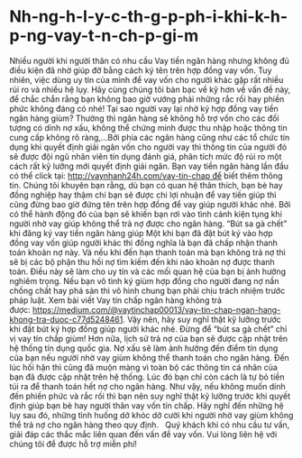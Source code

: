 # Nh-ng-h-l-y-c-th-g-p-ph-i-khi-k-h-p-ng-vay-t-n-ch-p-gi-m
Nhiều người khi người thân có nhu cầu Vay tiền ngân hàng nhưng không đủ điều kiện đã nhờ giúp đỡ bằng cách ký tên trên hợp đồng vay vốn. Tuy nhiên, việc dùng uy tín của mình để vay vốn cho người khác gặp rất nhiều rủi ro và nhiều hệ lụy.  Hãy cùng chúng tôi bàn bạc về kỹ hơn về vấn đề này, để chắc chắn rằng bạn không bao giờ vướng phải những rắc rối hay phiền phức không đáng có nhé!  Tại sao người vay lại nhờ ký hợp đồng vay tiền ngân hàng giùm?  Thường thì ngân hàng sẽ không hỗ trợ vốn cho các đối tượng có dính nợ xấu, không thể chứng minh được thu nhập hoặc thông tin cung cấp không rõ ràng,…Bởi phía các ngân hàng cũng như các tổ chức tín dụng khi quyết định giải ngân vốn cho người vay thì thông tin của người đó sẽ được đội ngũ nhân viên tín dụng đánh giá, phân tích mức độ rủi ro một cách rất kỹ lưỡng mới quyết định giải ngân. Bạn vay tiền ngân hàng lần đầu có thể click tại: http://vaynhanh24h.com/vay-tin-chap để biết thêm thông tin.  Chúng tôi khuyên bạn rằng, dù bạn có quan hệ thân thích, bạn bè hay đồng nghiệp hay thậm chí bạn sẽ được chi lợi nhuận để vay tiền giúp thì cũng đừng bao giờ đứng tên trên hợp đồng để vay giúp người khác nhé. Bởi có thể hành động đó của bạn sẽ khiến bạn rơi vào tình cảnh kiện tụng khi người nhờ vay giúp không thể trả nợ được cho ngân hàng.  “Bút sa gà chết” khi đăng ký vay tiền ngân hàng giúp  Một khi bạn đã đặt bút ký vào hợp đồng vay vốn giúp người khác thì đồng nghĩa là bạn đã chấp nhận thanh toán khoản nợ này. Và nếu khi đến hạn thanh toán mà bạn không trả nợ thì sẽ bị các bộ phận thu hồi nợ tìm kiếm đến khi nào khoản nợ được thanh toán. Điều này sẽ làm cho uy tín và các mối quan hệ của bạn bị ảnh hưởng nghiêm trọng.  Nếu bạn vô tình ký giùm hợp đồng cho người đang nợ nần chống chất hay phá sản thì vô hình chung bạn phải chịu trách nhiệm trước pháp luật. Xem bài viết Vay tín chấp ngân hàng không trả được: https://medium.com/@vaytinchap00013/vay-tin-chap-ngan-hang-khong-tra-duoc-c77d5248461. Vậy nên, hãy suy nghĩ thật kỹ lưỡng trước khi đặt bút ký hợp đồng giúp người khác nhé. Đừng để “bút sa gà chết” chỉ vị vay tín chấp giùm!  Hơn nữa, lịch sử trả nợ của bạn sẽ được cập nhật trên hệ thống tín dụng quốc gia. Nợ xấu sẽ làm ảnh hưởng đến điểm tín dụng của bạn nếu người nhờ vay giùm không thể thanh toán cho ngân hàng. Đến lúc hối hận thì cũng đã muộn màng vì toàn bộ các thông tin cá nhân của bạn đã được cập nhật trên hệ thống. Lúc đó bạn chỉ còn cách là tự bỏ tiền túi ra để thanh toán hết nợ cho ngân hàng.  Như vậy, nếu không muốn dính đến phiền phức và rắc rối thì bạn nên suy nghĩ thật kỹ lưỡng trước khi quyết định giúp bạn bè hay người thân vay vốn tín chấp. Hãy nghĩ đến những hệ lụy sau đó, những tình huống dở khóc dở cười khi người nhờ vay giùm không thể trả nợ cho ngân hàng theo quy định.    Quý khách khi có nhu cầu tư vấn, giải đáp các thắc mắc liên quan đến vấn đề vay vốn. Vui lòng liên hệ với chúng tôi để được hỗ trợ miễn phí!
